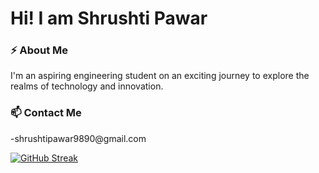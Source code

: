 <h1> Hi! I am Shrushti Pawar </h1>
<h3> ⚡ About Me </h3>
I'm an aspiring engineering student on an exciting journey to explore the realms of technology and innovation.
<h3>📫 Contact Me </h3>-shrushtipawar9890@gmail.com
<p align="center">
  
  
 [![GitHub Streak](https://streak-stats.demolab.com?user=Shrushti2305)](https://git.io/streak-stats)

<!-- [![Top Langs](https://github-readme-stats.vercel.app/api/top-langs/?username=Shrushti2305&layout=donut-vertical)](https://github.com/anuraghazra/github-readme-stats) -->

  
  
  </p>
